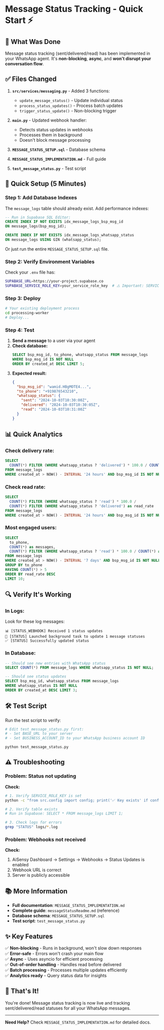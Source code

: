 # Message Status Tracking - Quick Start ⚡

## 🎯 What Was Done

Message status tracking (sent/delivered/read) has been implemented in your WhatsApp agent. It's **non-blocking**, **async**, and **won't disrupt your conversation flow**.

## ✅ Files Changed

1. **`src/services/messaging.py`** - Added 3 functions:
   - `update_message_status()` - Update individual status
   - `process_status_updates()` - Process batch updates
   - `trigger_status_update()` - Non-blocking trigger

2. **`main.py`** - Updated webhook handler:
   - Detects status updates in webhooks
   - Processes them in background
   - Doesn't block message processing

3. **`MESSAGE_STATUS_SETUP.sql`** - Database schema
4. **`MESSAGE_STATUS_IMPLEMENTATION.md`** - Full guide
5. **`test_message_status.py`** - Test script

## 🚀 Quick Setup (5 Minutes)

### Step 1: Add Database Indexes

The `message_logs` table should already exist. Add performance indexes:

```sql
-- Run in Supabase SQL Editor:
CREATE INDEX IF NOT EXISTS idx_message_logs_bsp_msg_id 
ON message_logs(bsp_msg_id);

CREATE INDEX IF NOT EXISTS idx_message_logs_whatsapp_status 
ON message_logs USING GIN (whatsapp_status);
```

Or just run the entire `MESSAGE_STATUS_SETUP.sql` file.

### Step 2: Verify Environment Variables

Check your `.env` file has:

```bash
SUPABASE_URL=https://your-project.supabase.co
SUPABASE_SERVICE_ROLE_KEY=your_service_role_key  # ⚠️ Important: SERVICE_ROLE_KEY, not anon key!
```

### Step 3: Deploy

```bash
# Your existing deployment process
cd processing-worker
# Deploy...
```

### Step 4: Test

1. **Send a message** to a user via your agent
2. **Check database:**
   ```sql
   SELECT bsp_msg_id, to_phone, whatsapp_status FROM message_logs 
   WHERE bsp_msg_id IS NOT NULL 
   ORDER BY created_at DESC LIMIT 5;
   ```
3. **Expected result:**
   ```json
   {
     "bsp_msg_id": "wamid.HBgMOTE4...",
     "to_phone": "+919876543210",
     "whatsapp_status": {
       "sent": "2024-10-03T10:30:00Z",
       "delivered": "2024-10-03T10:30:05Z",
       "read": "2024-10-03T10:31:00Z"
     }
   }
   ```

## 📊 Quick Analytics

### Check delivery rate:
```sql
SELECT 
  COUNT(*) FILTER (WHERE whatsapp_status ? 'delivered') * 100.0 / COUNT(*) as delivery_rate
FROM message_logs
WHERE created_at > NOW() - INTERVAL '24 hours' AND bsp_msg_id IS NOT NULL;
```

### Check read rate:
```sql
SELECT 
  COUNT(*) FILTER (WHERE whatsapp_status ? 'read') * 100.0 / 
  COUNT(*) FILTER (WHERE whatsapp_status ? 'delivered') as read_rate
FROM message_logs
WHERE created_at > NOW() - INTERVAL '24 hours' AND bsp_msg_id IS NOT NULL;
```

### Most engaged users:
```sql
SELECT 
  to_phone,
  COUNT(*) as messages,
  COUNT(*) FILTER (WHERE whatsapp_status ? 'read') * 100.0 / COUNT(*) as read_rate
FROM message_logs
WHERE created_at > NOW() - INTERVAL '7 days' AND bsp_msg_id IS NOT NULL
GROUP BY to_phone
HAVING COUNT(*) > 5
ORDER BY read_rate DESC
LIMIT 10;
```

## 🔍 Verify It's Working

### In Logs:
Look for these log messages:
```
📊 [STATUS_WEBHOOK] Received 1 status updates
🚀 [STATUS] Launched background task to update 1 message statuses
✅ [STATUS] Successfully updated status
```

### In Database:
```sql
-- Should see new entries with WhatsApp status
SELECT COUNT(*) FROM message_logs WHERE whatsapp_status IS NOT NULL;

-- Should see status updates
SELECT bsp_msg_id, whatsapp_status FROM message_logs 
WHERE whatsapp_status IS NOT NULL 
ORDER BY created_at DESC LIMIT 3;
```

## 🛠️ Test Script

Run the test script to verify:
```bash
# Edit test_message_status.py first:
# - Set BASE_URL to your server
# - Set BUSINESS_ACCOUNT_ID to your WhatsApp business account ID

python test_message_status.py
```

## ⚠️ Troubleshooting

### Problem: Status not updating

**Check:**
```bash
# 1. Verify SERVICE_ROLE_KEY is set
python -c "from src.config import config; print('✅ Key exists' if config.SUPABASE_SERVICE_ROLE_KEY else '❌ Key missing')"

# 2. Verify table exists
# Run in Supabase: SELECT * FROM message_logs LIMIT 1;

# 3. Check logs for errors
grep "STATUS" logs/*.log
```

### Problem: Webhooks not received

**Check:**
1. AiSensy Dashboard → Settings → Webhooks → Status Updates is enabled
2. Webhook URL is correct
3. Server is publicly accessible

## 📚 More Information

- **Full documentation**: `MESSAGE_STATUS_IMPLEMENTATION.md`
- **Complete guide**: `messageStatusReadme.md` (reference)
- **Database schema**: `MESSAGE_STATUS_SETUP.sql`
- **Test script**: `test_message_status.py`

## ✨ Key Features

✅ **Non-blocking** - Runs in background, won't slow down responses  
✅ **Error-safe** - Errors won't crash your main flow  
✅ **Async** - Uses asyncio for efficient processing  
✅ **Out-of-order handling** - Handles read before delivered  
✅ **Batch processing** - Processes multiple updates efficiently  
✅ **Analytics ready** - Query status data for insights

## 🎉 That's It!

You're done! Message status tracking is now live and tracking sent/delivered/read statuses for all your WhatsApp messages.

---

**Need Help?** Check `MESSAGE_STATUS_IMPLEMENTATION.md` for detailed docs.

